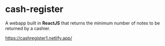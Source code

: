# cash-register
A webapp built in **ReactJS** that returns the minimum number of notes to be returned by a cashier.

https://cashregister1.netlify.app/
